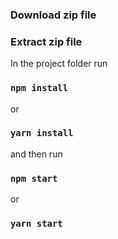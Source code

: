 ### Download zip file
### Extract zip file

In the project folder run

### `npm install`
or
### `yarn install`

and then run

### `npm start`
or
### `yarn start`